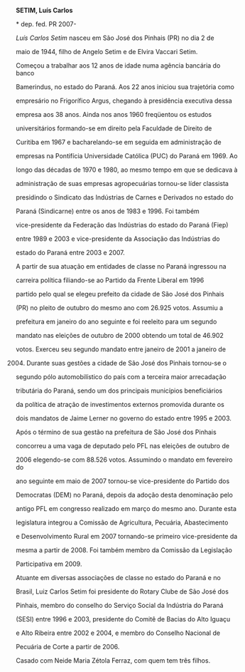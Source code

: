 **SETIM, Luís Carlos**



\* dep. fed. PR 2007-



*Luís Carlos Setim* nasceu em São José dos Pinhais (PR) no dia 2 de

maio de 1944, filho de Angelo Setim e de Elvira Vaccari Setim.



Começou a trabalhar aos 12 anos de idade numa agência bancária do banco

Bamerindus, no estado do Paraná. Aos 22 anos iniciou sua trajetória como

empresário no Frigorífico Argus, chegando à presidência executiva dessa

empresa aos 38 anos. Ainda nos anos 1960 freqüentou os estudos

universitários formando-se em direito pela Faculdade de Direito de

Curitiba em 1967 e bacharelando-se em seguida em administração de

empresas na Pontifícia Universidade Católica (PUC) do Paraná em 1969. Ao

longo das décadas de 1970 e 1980, ao mesmo tempo em que se dedicava à

administração de suas empresas agropecuárias tornou-se líder classista

presidindo o Sindicato das Indústrias de Carnes e Derivados no estado do

Paraná (Sindicarne) entre os anos de 1983 e 1996. Foi também

vice-presidente da Federação das Indústrias do estado do Paraná (Fiep)

entre 1989 e 2003 e vice-presidente da Associação das Indústrias do

estado do Paraná entre 2003 e 2007.



A partir de sua atuação em entidades de classe no Paraná ingressou na

carreira política filiando-se ao Partido da Frente Liberal em 1996

partido pelo qual se elegeu prefeito da cidade de São José dos Pinhais

(PR) no pleito de outubro do mesmo ano com 26.925 votos. Assumiu a

prefeitura em janeiro do ano seguinte e foi reeleito para um segundo

mandato nas eleições de outubro de 2000 obtendo um total de 46.902

votos. Exerceu seu segundo mandato entre janeiro de 2001 a janeiro de

2004. Durante suas gestões a cidade de São José dos Pinhais tornou-se o

segundo pólo automobilístico do país com a terceira maior arrecadação

tributária do Paraná, sendo um dos principais municípios beneficiários

da política de atração de investimentos externos promovida durante os

dois mandatos de Jaime Lerner no governo do estado entre 1995 e 2003.



Após o término de sua gestão na prefeitura de São José dos Pinhais

concorreu a uma vaga de deputado pelo PFL nas eleições de outubro de

2006 elegendo-se com 88.526 votos. Assumindo o mandato em fevereiro do

ano seguinte em maio de 2007 tornou-se vice-presidente do Partido dos

Democratas (DEM) no Paraná, depois da adoção desta denominação pelo

antigo PFL em congresso realizado em março do mesmo ano. Durante esta

legislatura integrou a Comissão de Agricultura, Pecuária, Abastecimento

e Desenvolvimento Rural em 2007 tornando-se primeiro vice-presidente da

mesma a partir de 2008. Foi também membro da Comissão da Legislação

Participativa em 2009.



Atuante em diversas associações de classe no estado do Paraná e no

Brasil, Luiz Carlos Setim foi presidente do Rotary Clube de São José dos

Pinhais, membro do conselho do Serviço Social da Indústria do Paraná

(SESI) entre 1996 e 2003, presidente do Comitê de Bacias do Alto Iguaçu

e Alto Ribeira entre 2002 e 2004, e membro do Conselho Nacional de

Pecuária de Corte a partir de 2006.



Casado com Neide Maria Zétola Ferraz, com quem tem três filhos.





